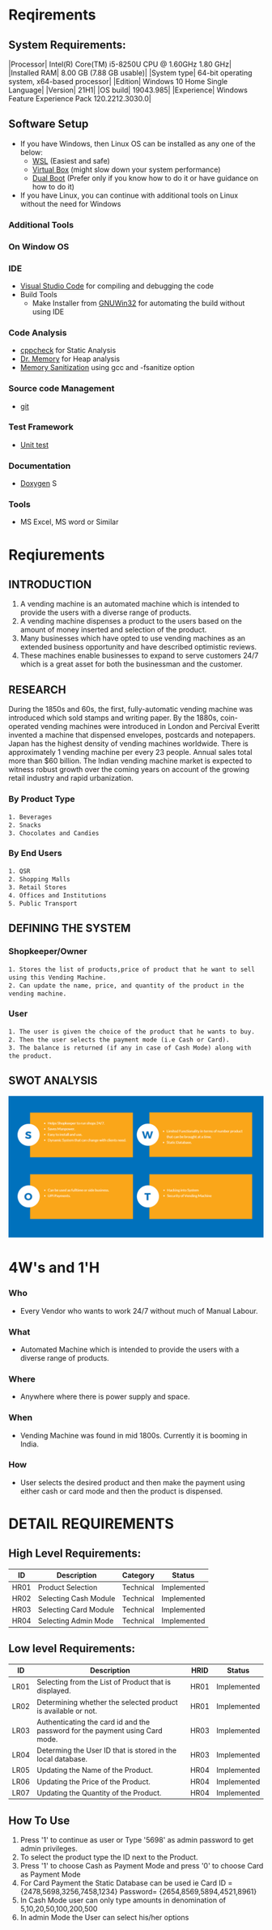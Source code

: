 # Reqirements

## System Requirements:
|Processor|	Intel(R) Core(TM) i5-8250U CPU @ 1.60GHz   1.80 GHz|
|Installed RAM|	8.00 GB (7.88 GB usable)|
|System type|	64-bit operating system, x64-based processor|
|Edition|	Windows 10 Home Single Language|
|Version|	21H1|
|OS build|	19043.985|
|Experience|	Windows Feature Experience Pack 120.2212.3030.0|

## Software Setup
* If you have Windows, then Linux OS can be installed as any one of the below:
    * [WSL](https://ubuntu.com/wsl) (Easiest and safe)
    * [Virtual Box](https://itsfoss.com/install-linux-in-virtualbox/) (might slow down your system performance)
    * [Dual Boot](https://itsfoss.com/install-ubuntu-1404-dual-boot-mode-windows-8-81-uefi/) (Prefer only if you know how to do it or have guidance on how to do it)
* If you have Linux, you can continue with additional tools on Linux without the need for Windows
### Additional Tools
### On Window OS
### IDE 
* [Visual Studio Code](https://code.visualstudio.com/docs/cpp/config-mingw) for compiling and debugging the code
* Build Tools
     * Make Installer from [GNUWin32](http://gnuwin32.sourceforge.net/packages/make.htm) for automating the build without using IDE
### Code Analysis
* [cppcheck](http://cppcheck.sourceforge.net/) for Static Analysis
* [Dr. Memory](https://github.com/DynamoRIO/drmemory/wiki/Downloads) for Heap analysis
* [Memory Sanitization](https://lemire.me/blog/2016/04/20/no-more-leaks-with-sanitize-flags-in-gcc-and-clang/) using gcc and -fsanitize option
### Source code Management
* [git](https://git-scm.com/downloads)
### Test Framework
* [Unit test](http://www.throwtheswitch.org/unity)
### Documentation
* [Doxygen](https://www.doxygen.nl/download.html)
S

### Tools 
*  MS Excel, MS word or Similar





# Reqiurements
## INTRODUCTION
1.	A vending machine is an automated machine which is intended to provide the users with a diverse range of products. 
2.	A vending machine dispenses a product to the users based on the amount of money inserted and selection of the product.
3.	Many businesses which have opted to use vending machines as an extended business opportunity and have described optimistic reviews.
4.	These machines enable businesses to expand to serve customers 24/7 which is a great asset for  both the businessman and the customer. 
## RESEARCH
During the 1850s and 60s, the first, fully-automatic vending machine was introduced which sold stamps and writing paper. 
By the 1880s, coin-operated vending machines were introduced in London and Percival Everitt invented a machine that dispensed envelopes, postcards and notepapers.
Japan has the highest density of vending machines worldwide. There is approximately 1 vending machine per every 23 people.
Annual sales total more than $60 billion. The Indian vending machine market is expected to witness robust growth over the coming years on account of the growing retail industry and rapid urbanization.
### By Product Type
	1. Beverages
	2. Snacks
	3. Chocolates and Candies
### By End Users
	1. QSR
	2. Shopping Malls
	3. Retail Stores
	4. Offices and Institutions
	5. Public Transport
	
## DEFINING THE SYSTEM
### Shopkeeper/Owner
	1. Stores the list of products,price of product that he want to sell using this Vending Machine.
	2. Can update the name, price, and quantity of the product in the vending machine.
### User
	1. The user is given the choice of the product that he wants to buy. 
	2. Then the user selects the payment mode (i.e Cash or Card).
	3. The balance is returned (if any in case of Cash Mode) along with the product.
	
## SWOT ANALYSIS
 ![SWOT ANALYSIS](https://github.com/manish04-mu/MiniProjectLnT/blob/main/1_Requirements/swot.png)

# 4W&#39;s and 1&#39;H

### Who
* Every Vendor who wants to work 24/7 without much of Manual Labour. 

### What
* Automated Machine which is intended to provide the users with a diverse range of products.
 
### Where
* Anywhere where there is power supply and space.

### When
* Vending Machine was found in mid 1800s. Currently it is booming in India. 

### How
* User selects the desired product and then make the payment using either cash or card mode and then the product is dispensed.

# DETAIL REQUIREMENTS
## High Level Requirements:

ID       | Description                              | Category  | Status      |
------   | -----------------------------------------| -------   | -------     |
HR01     |      Product Selection        			| Technical | Implemented |
HR02     |      Selecting Cash Module    			| Technical | Implemented |
HR03     |      Selecting Card Module               | Technical | Implemented |
HR04     |      Selecting Admin Mode				| Technical | Implemented |


##  Low level Requirements:
ID    | Description                                 | HRID | Status|
------| --------------------------------------------| ------- | -------|
LR01   | Selecting from the List of Product that is displayed. | HR01 | Implemented |
LR02   | Determining whether the selected product is available or not.  | HR01 | Implemented |
LR03   | Authenticating the card id and the password for the payment using Card mode. | HR03 | Implemented |
LR04   | Determing the User ID that is stored in the local database. | HR03 | Implemented |
LR05   | Updating the Name of the Product. | HR04 | Implemented |
LR06   | Updating the Price of the Product. | HR04 | Implemented |
LR07   | Updating the Quantity of the Product. | HR04 | Implemented |

## How To Use
1. Press '1' to continue as user or Type '5698' as admin password to get admin privileges.
2. To select the product type the ID next to the Product.
3. Press '1' to choose Cash as Payment Mode and press '0' to choose Card as Payment Mode
4. For Card Payment the Static Database can be used ie 
	Card ID = {2478,5698,3256,7458,1234}
	Password= {2654,8569,5894,4521,8961}
5. In Cash Mode user can only type amounts in denomination of 5,10,20,50,100,200,500
6. In admin Mode the User can select his/her options 

